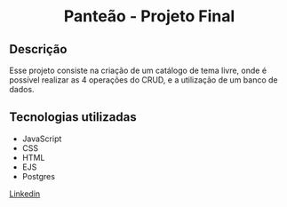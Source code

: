 <h1 align="center"> Panteão - Projeto Final  </h1>

<h2>Descrição</h2>
  <p> Esse projeto consiste na criação de um catálogo de tema livre, onde é possível realizar as 4 operações do CRUD, e a utilização de um banco de dados.</p>
  
  <h2>Tecnologias utilizadas</h2>
    <ul>
<li>JavaScript</li>
  <li>CSS</li>
  <li>HTML</li>
  <li>EJS</li>
  <li>Postgres</li>
</ul>

<a href="https://www.linkedin.com/in/victor-silva-teixeira-b9a4391a3/" target="blank">Linkedin</a>

